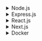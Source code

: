 
<details>
<summary>Node.js</summary>

1. [x] [Процесс и поток](node/process.md)
2. [x] [Файловый дескриптор](node/file-descriptor.md)
3. [x] [Node.js - основы](node/node-js-fundamentals.md)
4. [x] [Асинхронное программирование](node/asynchronous-programming.md)
5. [x] [Цикл событий](node/event-loop.md)
6. [x] [Модули и пакеты](node/modules-packages.md)
7. [x] [Файловая система и потоки](node/file-system-streams.md)

</details>

<details>
<summary>Express.js</summary>

1. [x] [Основные преимущества?](express/advantages.md)
2. [x] [Поговорим про базовые модули?](express/modules.md)
3. [x] [Что такое middleware?](express/middlewares.md)
4. [x] [Как обрабатывать ошибки?](express/errors.md)
5. [x] [Как настроить маршрутизацию?](express/routers.md) 
6. [x] [Что такое статические файлы?](express/static-files.md)
7. [x] [Как использовать параметры маршрута?](express/router-params.md) 
8. [x] [Как обеспечить безопасность приложения?](express/security.md)
9. [x] [Как реализовать аутентификацию и авторизацию](express/auth.md) 
10. [x] [Как организовать тестирование приложения?](express/tests.md)

</details>

<details>
<summary>React.js</summary>

1. [ ] [Основы React](react/fundamental.md)

</details>

<details>
<summary>Next.js</summary>

1. [ ] [Theme 1](docker/test.md)
2. [ ] [Theme 2](docker/test.md)
3. [ ] [Theme 3](docker/test.md)

</details>

<details>
<summary>Docker</summary>

1. [ ] [Theme 1](docker/test.md)
2. [ ] [Theme 2](docker/test.md)
3. [ ] [Theme 3](docker/test.md)

</details>